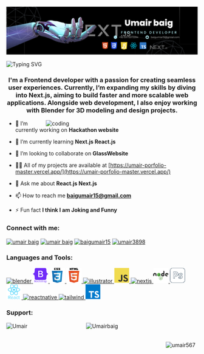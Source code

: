 ![logo](https://github.com/Umair567/Umair567/blob/main/White%20Minimalist%20Corporate%20Personal%20Profile%20LinkedIn%20Banner%20(3).png)

<img src="" alt="Typing SVG" data-canonical-src="https://readme-typing-svg.demolab.com?font=Roboto+Slab&amp;weight=500&amp;size=25&amp;duration=4000&amp;pause=500&amp;color=000000&amp;center=true&amp;vCenter=true&amp;width=665&amp;height=55&amp;lines=%E2%9C%A8Hey%2C+I'm+Umair+Baig%E2%9C%A8;%E2%9C%A8Frontendd.+Developer.+%E2%9C%A8;%E2%9C%A8S+the++++%E2%9C%A8;%E2%9C%+%26+++%E2%9C%A8;%E2%9C%A8%E2%9C%A8" style="max-width: 100%;">

<h3 align="center">I'm a Frontend developer with a passion for creating seamless user experiences. Currently, I’m expanding my skills by diving into Next.js, aiming to build faster and more scalable web applications. Alongside web development, I also enjoy working with Blender for 3D modeling and design projects.</h3>

<img align="right" alt="coding" width="400" src="https://camo.githubusercontent.com/2366b34bb903c09617990fb5fff4622f3e941349e846ddb7e73df872a9d21233/68747470733a2f2f63646e2e6472696262626c652e636f6d2f75736572732f3733303730332f73637265656e73686f74732f363538313234332f6176656e746f2e676966">

- 🔭 I’m currently working on **Hackathon website**

- 🌱 I’m currently learning **Next.js React.js**

- 👯 I’m looking to collaborate on **GlassWebsite**

- 👨‍💻 All of my projects are available at [https://umair-porfolio-master.vercel.app/](https://umair-porfolio-master.vercel.app/)

- 💬 Ask me about **React.js Next.js**

- 📫 How to reach me **baigumair15@gmail.com**

- ⚡ Fun fact **I think I am Joking and Funny**

<h3 align="left">Connect with me:</h3>
<p align="left">
<a href="https://linkedin.com/in/umair baig" target="blank"><img align="center" src="https://raw.githubusercontent.com/rahuldkjain/github-profile-readme-generator/master/src/images/icons/Social/linked-in-alt.svg" alt="umair baig" height="30" width="40" /></a>
<a href="https://fb.com/umair baig" target="blank"><img align="center" src="https://raw.githubusercontent.com/rahuldkjain/github-profile-readme-generator/master/src/images/icons/Social/facebook.svg" alt="umair baig" height="30" width="40" /></a>
<a href="https://instagram.com/baigumair15" target="blank"><img align="center" src="https://raw.githubusercontent.com/rahuldkjain/github-profile-readme-generator/master/src/images/icons/Social/instagram.svg" alt="baigumair15" height="30" width="40" /></a>
<a href="https://discord.gg/umair3898" target="blank"><img align="center" src="https://raw.githubusercontent.com/rahuldkjain/github-profile-readme-generator/master/src/images/icons/Social/discord.svg" alt="umair3898" height="30" width="40" /></a>
</p>

<h3 align="left">Languages and Tools:</h3>
<p align="left"> <a href="https://www.blender.org/" target="_blank" rel="noreferrer"> <img src="https://download.blender.org/branding/community/blender_community_badge_white.svg" alt="blender" width="40" height="40"/> </a> <a href="https://getbootstrap.com" target="_blank" rel="noreferrer"> <img src="https://raw.githubusercontent.com/devicons/devicon/master/icons/bootstrap/bootstrap-plain-wordmark.svg" alt="bootstrap" width="40" height="40"/> </a> <a href="https://www.w3schools.com/css/" target="_blank" rel="noreferrer"> <img src="https://raw.githubusercontent.com/devicons/devicon/master/icons/css3/css3-original-wordmark.svg" alt="css3" width="40" height="40"/> </a> <a href="https://www.w3.org/html/" target="_blank" rel="noreferrer"> <img src="https://raw.githubusercontent.com/devicons/devicon/master/icons/html5/html5-original-wordmark.svg" alt="html5" width="40" height="40"/> </a> <a href="https://www.adobe.com/in/products/illustrator.html" target="_blank" rel="noreferrer"> <img src="https://www.vectorlogo.zone/logos/adobe_illustrator/adobe_illustrator-icon.svg" alt="illustrator" width="40" height="40"/> </a> <a href="https://developer.mozilla.org/en-US/docs/Web/JavaScript" target="_blank" rel="noreferrer"> <img src="https://raw.githubusercontent.com/devicons/devicon/master/icons/javascript/javascript-original.svg" alt="javascript" width="40" height="40"/> </a> <a href="https://nextjs.org/" target="_blank" rel="noreferrer"> <img src="https://cdn.worldvectorlogo.com/logos/nextjs-2.svg" alt="nextjs" width="40" height="40"/> </a> <a href="https://nodejs.org" target="_blank" rel="noreferrer"> <img src="https://raw.githubusercontent.com/devicons/devicon/master/icons/nodejs/nodejs-original-wordmark.svg" alt="nodejs" width="40" height="40"/> </a> <a href="https://www.photoshop.com/en" target="_blank" rel="noreferrer"> <img src="https://raw.githubusercontent.com/devicons/devicon/master/icons/photoshop/photoshop-line.svg" alt="photoshop" width="40" height="40"/> </a> <a href="https://reactjs.org/" target="_blank" rel="noreferrer"> <img src="https://raw.githubusercontent.com/devicons/devicon/master/icons/react/react-original-wordmark.svg" alt="react" width="40" height="40"/> </a> <a href="https://reactnative.dev/" target="_blank" rel="noreferrer"> <img src="https://reactnative.dev/img/header_logo.svg" alt="reactnative" width="40" height="40"/> </a> <a href="https://tailwindcss.com/" target="_blank" rel="noreferrer"> <img src="https://www.vectorlogo.zone/logos/tailwindcss/tailwindcss-icon.svg" alt="tailwind" width="40" height="40"/> </a> <a href="https://www.typescriptlang.org/" target="_blank" rel="noreferrer"> <img src="https://raw.githubusercontent.com/devicons/devicon/master/icons/typescript/typescript-original.svg" alt="typescript" width="40" height="40"/> </a> </p>

<h3 align="left">Support:</h3>
<p><a href="https://www.buymeacoffee.com/Umair"> <img align="left" src="https://cdn.buymeacoffee.com/buttons/v2/default-yellow.png" height="50" width="210" alt="Umair" /></a><a href="https://ko-fi.com/Umairbaig"> <img align="left" src="https://cdn.ko-fi.com/cdn/kofi3.png?v=3" height="50" width="210" alt="Umairbaig" /></a></p><br><br>

<p><img align="center" src="https://github-readme-stats.vercel.app/api/top-langs?username=umair567&show_icons=true&locale=en&layout=compact" alt="umair567" /></p>
